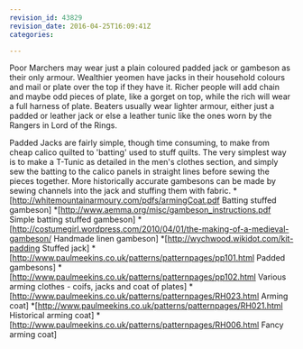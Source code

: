 ```yaml
---
revision_id: 43829
revision_date: 2016-04-25T16:09:41Z
categories:

---
```


Poor Marchers may wear just a plain coloured padded jack or gambeson as their only armour. Wealthier yeomen have jacks in their household colours and mail or plate over the top if they have it. Richer people will add chain and maybe odd pieces of plate, like a gorget on top, while the rich will wear a full harness of plate. Beaters usually wear lighter armour, either just a padded or leather jack or else a leather tunic like the ones worn by the Rangers in Lord of the Rings.

Padded Jacks are fairly simple, though time consuming, to make from cheap calico quilted to 'batting' used to stuff quilts. The very simplest way is to make a T-Tunic as detailed in the men's clothes section, and simply sew the batting to the calico panels in straight lines before sewing the pieces together. More historically accurate gambesons can be made by sewing channels into the jack and stuffing them with fabric.
*[http://whitemountainarmoury.com/pdfs/armingCoat.pdf Batting stuffed gambeson]
*[http://www.aemma.org/misc/gambeson_instructions.pdf Simple batting stuffed gambeson] 
*[http://costumegirl.wordpress.com/2010/04/01/the-making-of-a-medieval-gambeson/ Handmade linen gambeson]
*[http://wychwood.wikidot.com/kit-padding Stuffed jack]
*[http://www.paulmeekins.co.uk/patterns/patternpages/pp101.html Padded gambesons]
*[http://www.paulmeekins.co.uk/patterns/patternpages/pp102.html Various arming clothes - coifs, jacks and coat of plates]
*[http://www.paulmeekins.co.uk/patterns/patternpages/RH023.html Arming coat]
*[http://www.paulmeekins.co.uk/patterns/patternpages/RH021.html Historical arming coat]
*[http://www.paulmeekins.co.uk/patterns/patternpages/RH006.html Fancy arming coat]
